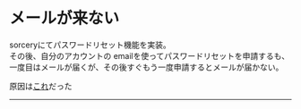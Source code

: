 # メールが来ない
sorceryにてパスワードリセット機能を実装。  
その後、自分のアカウントの emailを使ってパスワードリセットを申請するも、  
一度目はメールが届くが、その後すぐもう一度申請するとメールが届かない。  

原因は[これ](https://github.com/Tarara33/TIL/blob/main/Rails/Gem/sorcery/%E3%83%A2%E3%82%B8%E3%83%A5%E3%83%BC%E3%83%AB/%E3%83%A1%E3%83%A2/%E3%83%A1%E3%83%BC%E3%83%AB%E3%81%AE%E5%88%B6%E9%99%90.md)だった
***

